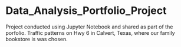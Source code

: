 # Data_Analysis_Portfolio_Project
Project conducted using Jupyter Notebook and shared as part of the porfolio. Traffic patterns on Hwy 6 in Calvert, Texas, where our family bookstore is was chosen. 
